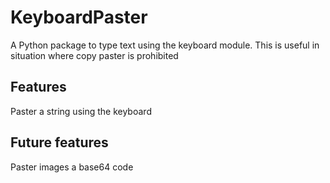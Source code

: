 # KeyboardPaster

A Python package to type text using the keyboard module. This is useful in situation where copy paster is prohibited

## Features
Paster a string using the keyboard

## Future features
Paster images a base64 code